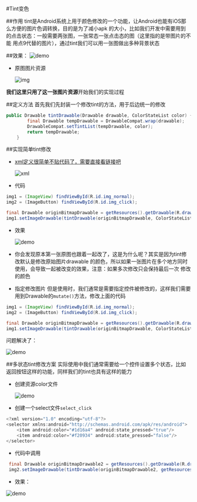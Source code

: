 #Tint变色

##作用
tint是Android系统上用于颜色修改的一个功能，让Android也能有iOS那么方便的图片色调转换，目的是为了减小apk
的大小，比如我们开发中需要用到的点击状态：一般需要两张图，一张常态一张点击态的图（这里指的是带图片的不能
用点9代替的图片），通过tint我们可以用一张图做出多种背景状态

##效果：
![demo](https://github.com/wzgiceman/TintDemo/blob/master/gif/demo.gif)

* 原图图片资源

  ![img](https://github.com/wzgiceman/TintDemo/blob/master/gif/electric.png)

**我们这里只用了这一张图片资源**开始我们的实现过程

##定义方法
首先我们先封装一个修改tint的方法，用于后边统一的修改
```java
public Drawable tintDrawable(Drawable drawable, ColorStateList color) {
        final Drawable tempDrawable = DrawableCompat.wrap(drawable);
        DrawableCompat.setTintList(tempDrawable, color);
        return tempDrawable;
    }
```
##实现简单tint修改
* [xml定义很简单不贴代码了，需要直接看链接吧](https://github.com/wzgiceman/TintDemo/blob/master/app/src/main/res/layout/activity_main.xml)

  ![xml](https://github.com/wzgiceman/TintDemo/blob/master/gif/xml.png)
* 代码

```java
img1 = (ImageView) findViewById(R.id.img_normal);
img2 = (ImageButton) findViewById(R.id.img_click);

final Drawable originBitmapDrawable = getResources().getDrawable(R.drawable.electric);
img1.setImageDrawable(tintDrawable(originBitmapDrawable, ColorStateList.valueOf(Color.GREEN)))
```
* 效果

  ![demo](https://github.com/wzgiceman/TintDemo/blob/master/gif/sample_change.png)

* 你会发现原本第一张原图也跟着一起改了，这是为什么呢？其实是因为tint修改默认是修改原始图片drawable
的颜色，所以如果一张图片在多个地方同时使用，会导致一起被改变的效果，注意：如果多次修改只会保持最后一次
修改的颜色

* 指定修改图片
但是使用时，我们通常是需要指定控件被修改的，这样我们需要用到Drawable的`mutate()`方法，修改上面的代码

```java
img1 = (ImageView) findViewById(R.id.img_normal);
img2 = (ImageButton) findViewById(R.id.img_click);

final Drawable originBitmapDrawable = getResources().getDrawable(R.drawable.electric).mutate();
img1.setImageDrawable(tintDrawable(originBitmapDrawable, ColorStateList.valueOf(Color.GREEN)))
```
问题解决了：

![demo](https://github.com/wzgiceman/TintDemo/blob/master/gif/demo.png)

##多状态tint修改方案
实际使用中我们通常需要给一个控件设置多个状态，比如返回按钮这样的功能，同样我们的tint也具有这样的能力

* 创建资源color文件

  ![demo](https://github.com/wzgiceman/TintDemo/blob/master/gif/FC69.tmp.png)
* 创建一个select文件`select_click`

```java
<?xml version="1.0" encoding="utf-8"?>
<selector xmlns:android="http://schemas.android.com/apk/res/android">
    <item android:color="#1d16a4" android:state_pressed="true"/>
    <item android:color="#f20934" android:state_pressed="false"/>
</selector>
```
* 代码中调用

```java
 final Drawable originBitmapDrawable2 = getResources().getDrawable(R.drawable.electric).mutate();
 img2.setImageDrawable(tintDrawable(originBitmapDrawable2, getResources().getColorStateList(R.color.select_click)));

```
* 效果：

![demo](https://github.com/wzgiceman/TintDemo/blob/master/gif/demo.gif)
